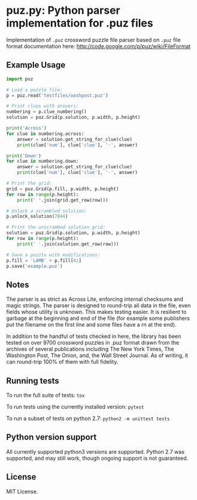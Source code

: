 # puz.py: Python parser implementation for .puz files

Implementation of `.puz` crossword puzzle file parser based on `.puz` file
format documentation here:
<http://code.google.com/p/puz/wiki/FileFormat>

## Example Usage

```python
import puz

# Load a puzzle file:
p = puz.read('testfiles/washpost.puz')

# Print clues with answers:
numbering = p.clue_numbering()
solution = puz.Grid(p.solution, p.width, p.height)

print('Across')
for clue in numbering.across:
    answer = solution.get_string_for_clue(clue)
    print(clue['num'], clue['clue'], '-', answer)

print('Down')
for clue in numbering.down:
    answer = solution.get_string_for_clue(clue)
    print(clue['num'], clue['clue'], '-', answer)

# Print the grid:
grid = puz.Grid(p.fill, p.width, p.height)
for row in range(p.height):
    print(' '.join(grid.get_row(row)))

# Unlock a scrambled solution:
p.unlock_solution(7844)

# Print the unscrambed solution grid:
solution = puz.Grid(p.solution, p.width, p.height)
for row in range(p.height):
    print(' '.join(solution.get_row(row)))

# Save a puzzle with modifications:
p.fill = 'LAMB' + p.fill[4:]
p.save('example.puz')
```
## Notes

The parser is as strict as Across Lite, enforcing internal checksums and
magic strings. The parser is designed to round-trip all data in the
file, even fields whose utility is unknown. This makes testing easier.
It is resilient to garbage at the beginning and end of the file (for
example some publishers put the filename on the first line and some
files have a rn at the end).

In addition to the handful of tests checked in here, the library has
been tested on over 9700 crossword puzzles in .puz format drawn from the
archives of several publications including The New York Times, The
Washington Post, The Onion, and, the Wall Street Journal. As of writing,
it can round-trip 100% of them with full fidelity.

## Running tests

To run the full suite of tests:
```tox```

To run tests using the currently installed version:
```pytest```

To run a subset of tests on python 2.7:
```python2 -m unittest tests```

## Python version support

All currently supported python3 versions are supported. Python 2.7 was supported, 
and may still work, though ongoing support is not guaranteed. 

## License

MIT License.
